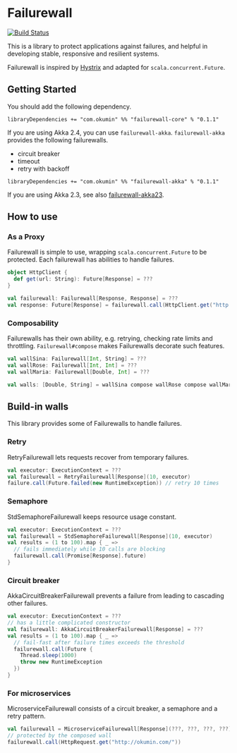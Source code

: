 # Failurewall

[![Build Status](https://travis-ci.org/failurewall/failurewall.svg?branch=master)](https://travis-ci.org/failurewall/failurewall)

This is a library to protect applications against failures, and helpful in developing stable, responsive and resilient systems.

Failurewall is inspired by [Hystrix](https://github.com/Netflix/Hystrix) and adapted for `scala.concurrent.Future`.

## Getting Started

You should add the following dependency.

```
libraryDependencies += "com.okumin" %% "failurewall-core" % "0.1.1"
```

If you are using Akka 2.4, you can use `failurewall-akka`.
`failurewall-akka` provides the following failurewalls.

- circuit breaker
- timeout
- retry with backoff

```
libraryDependencies += "com.okumin" %% "failurewall-akka" % "0.1.1"
```

If you are using Akka 2.3, see also [failurewall-akka23](https://github.com/failurewall/failurewall-akka23).

## How to use

### As a Proxy

Failurewall is simple to use, wrapping `scala.concurrent.Future` to be protected.
Each failurewall has abilities to handle failures.

```scala
object HttpClient {
  def get(url: String): Future[Response] = ???
}

val failurewall: Failurewall[Response, Response] = ???
val response: Future[Response] = failurewall.call(HttpClient.get("http://okumin.com/"))
```

### Composability

Failurewalls has their own ability, e.g. retrying, checking rate limits and throttling.
`Failurewall#compose` makes Failurewalls decorate such features.

```scala
val wallSina: Failurewall[Int, String] = ???
val wallRose: Failurewall[Int, Int] = ???
val wallMaria: Failurewall[Double, Int] = ???

val walls: [Double, String] = wallSina compose wallRose compose wallMaria
```

## Build-in walls

This library provides some of Failurewalls to handle failures.

### Retry

RetryFailurewall lets requests recover from temporary failures.

```scala
val executor: ExecutionContext = ???
val failurewall = RetryFailurewall[Response](10, executor)
failure.call(Future.failed(new RuntimeException)) // retry 10 times
```

### Semaphore

StdSemaphoreFailurewall keeps resource usage constant.

```scala
val executor: ExecutionContext = ???
val failurewall = StdSemaphoreFailurewall[Response](10, executor)
val results = (1 to 100).map { _ =>
  // fails immediately while 10 calls are blocking
  failurewall.call(Promise[Response].future)
}
```

### Circuit breaker

AkkaCircuitBreakerFailurewall prevents a failure from leading to cascading other failures.

```scala
val executor: ExecutionContext = ???
// has a little complicated constructor
val failurewall: AkkaCircuitBreakerFailurewall[Response] = ???
val results = (1 to 100).map { _ =>
  // fail-fast after failure times exceeds the threshold
  failurewall.call(Future {
    Thread.sleep(1000)
    throw new RuntimeException
  })
}
```

### For microservices

MicroserviceFailurewall consists of a circuit breaker, a semaphore and a retry pattern.

```scala
val failurewall = MicroserviceFailurewall[Response](???, ???, ???, ???)
// protected by the composed wall
failurewall.call(HttpRequest.get("http://okumin.com/"))
```
